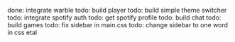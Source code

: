 done: integrate warble
todo: build player
todo: build simple theme switcher
todo: integrate spotify auth
todo: get spotify profile
todo: build chat
todo: build games
todo: fix sidebar in main.css
todo: change sidebar to one word in css etal
